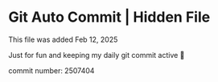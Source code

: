 # Git Auto Commit | Hidden File

This file was added Feb 12, 2025

Just for fun and keeping my daily git commit active 🤪

commit number: 2507404
